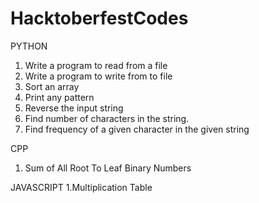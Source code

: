 # HacktoberfestCodes
PYTHON
1. Write a program to read from a file
2. Write a program to write from to file
3. Sort an array
4. Print any pattern
5. Reverse the input string
6. Find number of characters in the string.
7. Find frequency of a given character in the given string

CPP
1. Sum of All Root To Leaf Binary Numbers

JAVASCRIPT
1.Multiplication Table
